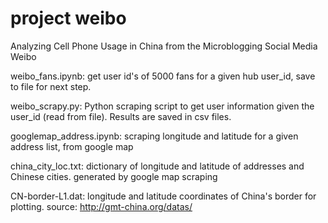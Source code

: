 # project weibo
Analyzing Cell Phone Usage in China from the Microblogging Social Media Weibo

weibo_fans.ipynb: get user id's of 5000 fans for a given hub user_id, save to file for next step.

weibo_scrapy.py: Python scraping script to get user information given the user_id (read from file). Results are saved in csv files.

googlemap_address.ipynb: scraping longitude and latitude for a given address list, from google map

china_city_loc.txt: dictionary of longitude and latitude of addresses and Chinese cities. generated by google map scraping

CN-border-L1.dat: longitude and latitude coordinates of China's border for plotting. source: http://gmt-china.org/datas/


